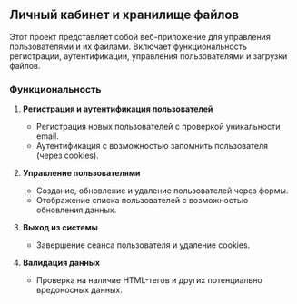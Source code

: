 ## Личный кабинет и хранилище файлов

Этот проект представляет собой веб-приложение для управления пользователями и их файлами. Включает функциональность регистрации, аутентификации, управления пользователями и загрузки файлов.

### Функциональность

1. **Регистрация и аутентификация пользователей**
   - Регистрация новых пользователей с проверкой уникальности email.
   - Аутентификация с возможностью запомнить пользователя (через cookies).

2. **Управление пользователями**
   - Создание, обновление и удаление пользователей через формы.
   - Отображение списка пользователей с возможностью обновления данных.

3. **Выход из системы**
   - Завершение сеанса пользователя и удаление cookies.

4. **Валидация данных**
   - Проверка на наличие HTML-тегов и других потенциально вредоносных данных.
